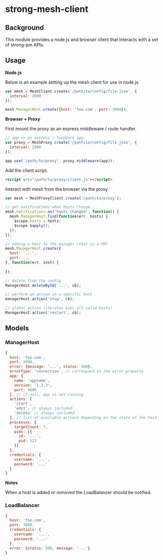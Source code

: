 # strong-mesh-client

## Background

This module provides a node.js and browser client that interacts with a set of
strong-pm APIs.

## Usage

**Node.js**

Below is an example setting up the mesh client for use in node.js.

```js
var mesh = MeshClient.create('/path/to/config/file.json', {
  interval: 2000
});

mesh.ManagerHost.create({host: 'foo.com', port: 3000});
```

**Browser + Proxy**

First mount the proxy as an express middleware / route handler.

```js
// app => an express / loopback app
var proxy = MeshProxy.create('/path/to/config/file.json', {
  interval: 2000
});

app.use('/path/to/proxy', proxy.middleware(app));
```

Add the client script.

```html
<script src="/path/to/proxy/client.js"></script>
```

Interact with mesh from the browser via the proxy.

```js
var mesh = MeshProxyClient.create('/path/to/proxy');

// get notifications when hosts change
mesh.notifications.on('hosts changed', function() {
  mesh.ManagerHost.find(function(err, hosts) {
    $scope.hosts = hosts;
    $scope.$apply();
  });
});

// adding a host to the manager (that is a PM)
mesh.ManagerHost.create({
  host: '...',
  port: ...
}, function(err, inst) {
  
});

// delete from the config
ManagerHost.deleteById('...', cb);

// perform an action on a specific host
managerHost.action('stop', cb);

// global action (iterates over all valid hosts)
ManagerHost.action('restart', cb);
```

## Models

### ManagerHost

```js
{
  host: 'foo.com',
  port: 3000,
  error: {message: '...', status: 500},
  errorType: 'connection', // correspond to the error property
  app: {
    name: 'appname',
    version: '1.2.3',
    port: 4000
  }, // if null, app is not running
  actions: [
    'start',
    'edit', // always included
    'delete' // always included
  ], // list of available actions depending on the state of the host
  processes: {
    targetCount: 7,
    pids: [{
      id: '...',
      pid: 123
    }]
  },
  credentials: {
    username: '...',
    password: '...'
  }
}
```

**Notes**

When a host is added or removed the LoadBalancer should be notified.


### LoadBalancer

```js
{
  host: 'foo.com',
  port: 3000,
  credentials: {
    username: '...',
    password: '...'
  },
  error: {status: 500, message: '...'}
}
```

